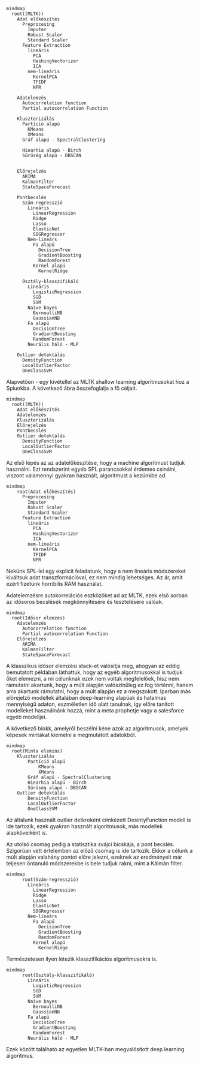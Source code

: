 ```mermaid
mindmap
  root((MLTK))
    Adat előkészítés
      Preprocesing
        Imputer
        Robust Scaler
        Standard Scaler
      Feature Extraction
        lineáris
          PCA
          HashingVectorizer
          ICA
        nem-lineáris
          KernelPCA
          TFIDF
          NPR
        
    Adatelemzés
      Autocorrelation function
      Partial autocorrelation Function

    Kluszterizálás
      Partíció alapú
        KMeans
        XMeans
      Gráf alapú - SpectralClustering
        
      Hiearhia alapú - Birch
      Sűrűség alapú - DBSCAN
      

    Előrejelzés
      ARIMA
      KalmanFilter
      StateSpaceForecast

    Pontbecslés
      Szám-regresszió
        Lineáris
          LinearRegression
          Ridge
          Lasso
          ElasticNet
          SDGRegressor
        Nem-lineárs
          Fa alapú
            DecisionTree
            GradientBoosting
            RandomForest
          Kernel alapú
            KernelRidge
        
      Osztály-klasszifikáló
        Lineáris
          LogisticRegression
          SGD
          SVM
        Naive bayes
          BernoulliNB
          GaussianNB
        Fa alapú
          DecisionTree
          GradientBoosting
          RandomForest
        Neurális háló - MLP
        
    Outlier detektálás
      DensityFunction
      LocalOutlierFactor
      OneClassSVM
```

Alapvetően - egy kivétellel az MLTK shallow learning algoritmusokat hoz a Splunkba. A következő ábra összefoglalja a fő céljait.

```mermaid
mindmap
  root((MLTK))
    Adat előkészítés
    Adatelemzés
    Kluszterizálás
    Előrejelzés
    Pontbecslés
    Outlier detektálás
      DensityFunction
      LocalOutlierFactor
      OneClassSVM
```

Az első lépés az az adatelőkészítése, hogy a machine algoritmust tudjuk használni. Ezt rendszerint egyéb SPL parancsokkal érdemes csinálni, viszont valamennyi gyakran használt, algoritmust a kezünkbe ad.  
```mermaid
mindmap
    root(Adat előkészítés)
      Preprocesing
        Imputer
        Robust Scaler
        Standard Scaler
      Feature Extraction
        lineáris
          PCA
          HashingVectorizer
          ICA
        nem-lineáris
          KernelPCA
          TFIDF
          NPR
```
Nekünk SPL-lel egy explicit feladatunk, hogy a nem lineáris módszereket kiváltsuk adat transzformációval, ez nem mindig lehetséges. Az ár, amit ezért fizetünk horribilis RAM használat.  

Adatelemzésre autokorrelációs eszközöket ad az MLTK, ezek első sorban az idősoros becslések megkönnyítésére és tesztelésére valóak.  
```mermaid
mindmap
  root(Idősor elemzés)
    Adatelemzés
      Autocorrelation function
      Partial autocorrelation Function
    Előrejelzés
      ARIMA
      KalmanFilter
      StateSpaceForecast
```
A klasszikus idősor elemzési stack-et valósítja meg, ahogyan az eddig bemutatott példában láthattuk, hogy az egyéb algoritmusokkal is tudjuk őket elemezni, a mi célunknak ezek nem voltak megfelelőek, hisz nem rámutatni akartunk, hogy a múlt alapján valószínűleg ez fog történni, hanem arra akartunk rámutatni, hogy a múlt alapján ez a megszokott.
Iparban más előrejelző modellek általában deep-learning alapúak és hatalmas mennyiségű adaton, eszméletlen idő alatt tanulnak, így előre tanított modelleket használnánk hozzá, mint a meta prophetje vagy a salesforce egyéb modelljei.  


A következő blokk, amelyről beszélni kéne azok az algoritmusok, amelyek képesek mintákat kiemelni a megmutatott adatokból.
```mermaid
mindmap
  root(Minta elemzás)
    Kluszterizálás
        Partíció alapú
            KMeans
            XMeans
        Gráf alapú - SpectralClustering
        Hiearhia alapú - Birch
        Sűrűség alapú - DBSCAN
    Outlier detektálás
        DensityFunction
        LocalOutlierFactor
        OneClassSVM
```
Az általunk használt outlier detkroként címkézett DesintyFunction modell is ide tartozik, ezek gyakran használt algoritmusok, más modellek alapköveiként is.  

Az utolsó csomag pedig a statisztika svájci bicskája, a pont becslés. Szigorúan vett értelemben az előző csomag is ide tartozik. Ekkor a célunk a múlt alapján valahány pontot előre jelezni, ezeknek az eredményeit már teljesen öntanuló módszerekbe is bele tudjuk rakni, mint a Kálmán filter.  
```mermaid
mindmap
      root(Szám-regresszió)
        Lineáris
          LinearRegression
          Ridge
          Lasso
          ElasticNet
          SDGRegressor
        Nem-lineárs
          Fa alapú
            DecisionTree
            GradientBoosting
            RandomForest
          Kernel alapú
            KernelRidge
```
Természetesen ilyen létezik klasszifikációs algoritmusokra is.
```mermaid
mindmap
      root(Osztály-klasszifikáló)
        Lineáris
          LogisticRegression
          SGD
          SVM
        Naive bayes
          BernoulliNB
          GaussianNB
        Fa alapú
          DecisionTree
          GradientBoosting
          RandomForest
        Neurális háló - MLP
```
Ezek között található az egyetlen MLTK-ban megvalósított deep learning algoritmus.